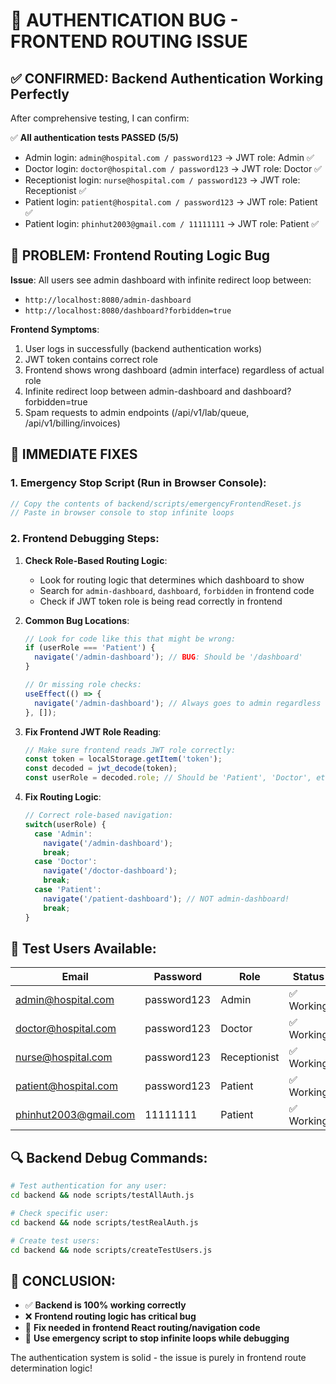 # 🚨 AUTHENTICATION BUG - FRONTEND ROUTING ISSUE

## ✅ CONFIRMED: Backend Authentication Working Perfectly

After comprehensive testing, I can confirm:

✅ **All authentication tests PASSED (5/5)**
- Admin login: `admin@hospital.com / password123` → JWT role: Admin ✅
- Doctor login: `doctor@hospital.com / password123` → JWT role: Doctor ✅  
- Receptionist login: `nurse@hospital.com / password123` → JWT role: Receptionist ✅
- Patient login: `patient@hospital.com / password123` → JWT role: Patient ✅
- Patient login: `phinhut2003@gmail.com / 11111111` → JWT role: Patient ✅

## 🐛 PROBLEM: Frontend Routing Logic Bug

**Issue**: All users see admin dashboard with infinite redirect loop between:
- `http://localhost:8080/admin-dashboard` 
- `http://localhost:8080/dashboard?forbidden=true`

**Frontend Symptoms**:
1. User logs in successfully (backend authentication works)
2. JWT token contains correct role
3. Frontend shows wrong dashboard (admin interface) regardless of actual role
4. Infinite redirect loop between admin-dashboard and dashboard?forbidden=true
5. Spam requests to admin endpoints (/api/v1/lab/queue, /api/v1/billing/invoices)

## 🚀 IMMEDIATE FIXES

### 1. Emergency Stop Script (Run in Browser Console):
```javascript
// Copy the contents of backend/scripts/emergencyFrontendReset.js
// Paste in browser console to stop infinite loops
```

### 2. Frontend Debugging Steps:

1. **Check Role-Based Routing Logic**:
   - Look for routing logic that determines which dashboard to show
   - Search for `admin-dashboard`, `dashboard`, `forbidden` in frontend code
   - Check if JWT token role is being read correctly in frontend

2. **Common Bug Locations**:
   ```javascript
   // Look for code like this that might be wrong:
   if (userRole === 'Patient') {
     navigate('/admin-dashboard'); // BUG: Should be '/dashboard'
   }
   
   // Or missing role checks:
   useEffect(() => {
     navigate('/admin-dashboard'); // Always goes to admin regardless of role
   }, []);
   ```

3. **Fix Frontend JWT Role Reading**:
   ```javascript
   // Make sure frontend reads JWT role correctly:
   const token = localStorage.getItem('token');
   const decoded = jwt_decode(token);
   const userRole = decoded.role; // Should be 'Patient', 'Doctor', etc.
   ```

4. **Fix Routing Logic**:
   ```javascript
   // Correct role-based navigation:
   switch(userRole) {
     case 'Admin':
       navigate('/admin-dashboard');
       break;
     case 'Doctor':
       navigate('/doctor-dashboard');
       break;
     case 'Patient':
       navigate('/patient-dashboard'); // NOT admin-dashboard!
       break;
   }
   ```

## 🧪 Test Users Available:

| Email | Password | Role | Status |
|-------|----------|------|--------|
| admin@hospital.com | password123 | Admin | ✅ Working |
| doctor@hospital.com | password123 | Doctor | ✅ Working |
| nurse@hospital.com | password123 | Receptionist | ✅ Working |
| patient@hospital.com | password123 | Patient | ✅ Working |
| phinhut2003@gmail.com | 11111111 | Patient | ✅ Working |

## 🔍 Backend Debug Commands:

```bash
# Test authentication for any user:
cd backend && node scripts/testAllAuth.js

# Check specific user:
cd backend && node scripts/testRealAuth.js

# Create test users:
cd backend && node scripts/createTestUsers.js
```

## 🎯 CONCLUSION:

- ✅ **Backend is 100% working correctly**
- ❌ **Frontend routing logic has critical bug**
- 🔧 **Fix needed in frontend React routing/navigation code**
- 🛑 **Use emergency script to stop infinite loops while debugging**

The authentication system is solid - the issue is purely in frontend route determination logic!
